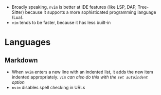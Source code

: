 - Broadly speaking, `nvim` is better at IDE features (like LSP, DAP, Tree-Sitter) because it supports a more sophisticated programming language (Lua).
- `vim` tends to be faster, because it has less built-in

# Languages

## Markdown

- When `nvim` enters a new line with an indented list, it adds the new item indented appropriately. *`vim` can also do this with the `set autoindent` option*
- `nvim` disables spell checking in URLs
